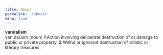 ```yaml
---
title: About
permalink: '/about/'
menu: true
---
```

**vandalism**  
van.dal.ism (noun) **1** Action involving deliberate destruction of or damage to public or private property. **2** Willful or ignorant destruction of artistic or literary treasures.
